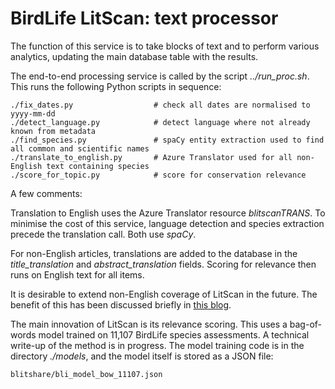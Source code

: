 # BirdLife LitScan: text processor

The function of this service is to take blocks of text and to perform various analytics, updating the main database table with the results.

The end-to-end processing service is called by the script _../run\_proc.sh_. This runs the following Python scripts in sequence:

    ./fix_dates.py                  # check all dates are normalised to yyyy-mm-dd 
    ./detect_language.py            # detect language where not already known from metadata
    ./find_species.py               # spaCy entity extraction used to find all common and scientific names
    ./translate_to_english.py       # Azure Translator used for all non-English text containing species
    ./score_for_topic.py            # score for conservation relevance

A few comments:

Translation to English uses the Azure Translator resource _blitscanTRANS_. To minimise the cost of this service, language detection and species extraction precede the translation call. Both use _spaCy_.

For non-English articles, translations are added to the database in the _title\_translation_ and _abstract\_translation_ fields. Scoring for relevance then runs on English text for all items. 

It is desirable to extend non-English coverage of LitScan in the future. The benefit of this has been discussed briefly in [this blog](https://medium.com/@oxburybill/language-barriers-in-global-conservation-4bafd3d598d3).

The main innovation of LitScan is its relevance scoring. This uses a bag-of-words model trained on 11,107 BirdLife species assessments. A technical write-up of the method is in progress. The model training code is in the directory _./models_, and the model itself is stored as a JSON file: 

    blitshare/bli_model_bow_11107.json





